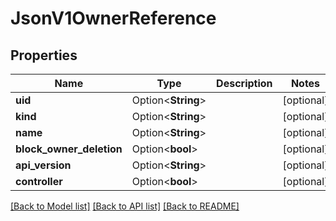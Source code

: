 # JsonV1OwnerReference

## Properties

Name | Type | Description | Notes
------------ | ------------- | ------------- | -------------
**uid** | Option<**String**> |  | [optional]
**kind** | Option<**String**> |  | [optional]
**name** | Option<**String**> |  | [optional]
**block_owner_deletion** | Option<**bool**> |  | [optional]
**api_version** | Option<**String**> |  | [optional]
**controller** | Option<**bool**> |  | [optional]

[[Back to Model list]](../README.md#documentation-for-models) [[Back to API list]](../README.md#documentation-for-api-endpoints) [[Back to README]](../README.md)


